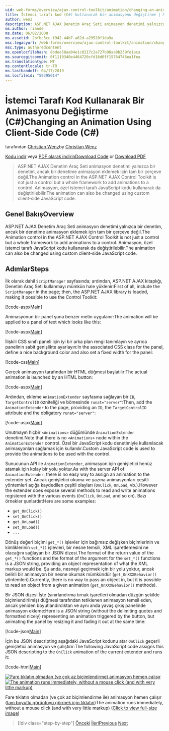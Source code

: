 ```yaml
---
uid: web-forms/overview/ajax-control-toolkit/animation/changing-an-animation-using-client-side-code-cs
title: İstemci tarafı kod (C#) kullanarak bir animasyonu değiştirme | Microsoft Docs
author: wenz
description: ASP.NET AJAX Denetim Araç Seti animasyon denetimi yalnızca bir denetim, ancak bir denetime animasyon eklemek için tam bir çerçeve değil. Ayrıca animasyon...
ms.author: riande
ms.date: 06/02/2008
ms.assetid: 2bfbc5cc-f942-44b7-a62d-a29520f1da9a
msc.legacyurl: /web-forms/overview/ajax-control-toolkit/animation/changing-an-animation-using-client-side-code-cs
msc.type: authoredcontent
ms.openlocfilehash: 8bdee58aa04e1c8217c2a727b96aa8b239fe1aca
ms.sourcegitcommit: 0f1119340e4464720cfd16d0ff15764746ea1fea
ms.translationtype: MT
ms.contentlocale: tr-TR
ms.lasthandoff: 04/17/2019
ms.locfileid: "59395614"
---
```

# <a name="changing-an-animation-using-client-side-code-c"></a><span data-ttu-id="8d028-104">İstemci Tarafı Kod Kullanarak Bir Animasyonu Değiştirme (C#)</span><span class="sxs-lookup"><span data-stu-id="8d028-104">Changing an Animation Using Client-Side Code (C#)</span></span>

<span data-ttu-id="8d028-105">tarafından [Christian Wenz](https://github.com/wenz)</span><span class="sxs-lookup"><span data-stu-id="8d028-105">by [Christian Wenz](https://github.com/wenz)</span></span>

<span data-ttu-id="8d028-106">[Kodu indir](http://download.microsoft.com/download/f/9/a/f9a26acd-8df4-4484-8a18-199e4598f411/Animation11.cs.zip) veya [PDF olarak indirin](http://download.microsoft.com/download/6/7/1/6718d452-ff89-4d3f-a90e-c74ec2d636a3/animation11CS.pdf)</span><span class="sxs-lookup"><span data-stu-id="8d028-106">[Download Code](http://download.microsoft.com/download/f/9/a/f9a26acd-8df4-4484-8a18-199e4598f411/Animation11.cs.zip) or [Download PDF](http://download.microsoft.com/download/6/7/1/6718d452-ff89-4d3f-a90e-c74ec2d636a3/animation11CS.pdf)</span></span>

> <span data-ttu-id="8d028-107">ASP.NET AJAX Denetim Araç Seti animasyon denetimi yalnızca bir denetim, ancak bir denetime animasyon eklemek için tam bir çerçeve değil.</span><span class="sxs-lookup"><span data-stu-id="8d028-107">The Animation control in the ASP.NET AJAX Control Toolkit is not just a control but a whole framework to add animations to a control.</span></span> <span data-ttu-id="8d028-108">Animasyon, özel istemci tarafı JavaScript kodu kullanarak da değiştirilebilir.</span><span class="sxs-lookup"><span data-stu-id="8d028-108">The animation can also be changed using custom client-side JavaScript code.</span></span>


## <a name="overview"></a><span data-ttu-id="8d028-109">Genel Bakış</span><span class="sxs-lookup"><span data-stu-id="8d028-109">Overview</span></span>

<span data-ttu-id="8d028-110">ASP.NET AJAX Denetim Araç Seti animasyon denetimi yalnızca bir denetim, ancak bir denetime animasyon eklemek için tam bir çerçeve değil.</span><span class="sxs-lookup"><span data-stu-id="8d028-110">The Animation control in the ASP.NET AJAX Control Toolkit is not just a control but a whole framework to add animations to a control.</span></span> <span data-ttu-id="8d028-111">Animasyon, özel istemci tarafı JavaScript kodu kullanarak da değiştirilebilir.</span><span class="sxs-lookup"><span data-stu-id="8d028-111">The animation can also be changed using custom client-side JavaScript code.</span></span>

## <a name="steps"></a><span data-ttu-id="8d028-112">Adımlar</span><span class="sxs-lookup"><span data-stu-id="8d028-112">Steps</span></span>

<span data-ttu-id="8d028-113">İlk olarak dahil `ScriptManager` sayfasında; ardından, ASP.NET AJAX kitaplığı, Denetim Araç Seti kullanmayı mümkün hale yüklenir:</span><span class="sxs-lookup"><span data-stu-id="8d028-113">First of all, include the `ScriptManager` in the page; then, the ASP.NET AJAX library is loaded, making it possible to use the Control Toolkit:</span></span>

[!code-aspx[Main](changing-an-animation-using-client-side-code-cs/samples/sample1.aspx)]

<span data-ttu-id="8d028-114">Animasyonun bir panel şuna benzer metin uygulanır:</span><span class="sxs-lookup"><span data-stu-id="8d028-114">The animation will be applied to a panel of text which looks like this:</span></span>

[!code-aspx[Main](changing-an-animation-using-client-side-code-cs/samples/sample2.aspx)]

<span data-ttu-id="8d028-115">İlişkili CSS sınıfı paneli için iyi bir arka plan rengi tanımlayın ve ayrıca panelinin sabit genişlikte ayarlayın:</span><span class="sxs-lookup"><span data-stu-id="8d028-115">In the associated CSS class for the panel, define a nice background color and also set a fixed width for the panel:</span></span>

[!code-css[Main](changing-an-animation-using-client-side-code-cs/samples/sample3.css)]

<span data-ttu-id="8d028-116">Gerçek animasyon tarafından bir HTML düğmesi başlatılır:</span><span class="sxs-lookup"><span data-stu-id="8d028-116">The actual animation is launched by an HTML button:</span></span>

[!code-aspx[Main](changing-an-animation-using-client-side-code-cs/samples/sample4.aspx)]

<span data-ttu-id="8d028-117">Ardından, ekleme `AnimationExtender` sayfasına sağlayan bir `ID`, `TargetControlID` özniteliği ve bömesinde `runat="server"`:</span><span class="sxs-lookup"><span data-stu-id="8d028-117">Then, add the `AnimationExtender` to the page, providing an `ID`, the `TargetControlID` attribute and the obligatory `runat="server"`:</span></span>

[!code-aspx[Main](changing-an-animation-using-client-side-code-cs/samples/sample5.aspx)]

<span data-ttu-id="8d028-118">Unutmayın hiçbir `<Animations>` düğümünde `AnimationExtender` denetimi.</span><span class="sxs-lookup"><span data-stu-id="8d028-118">Note that there is no `<Animations>` node within the `AnimationExtender` control.</span></span> <span data-ttu-id="8d028-119">Özel bir JavaScript kodu denetimiyle kullanılacak animasyonları sağlamak için kullanılır.</span><span class="sxs-lookup"><span data-stu-id="8d028-119">Custom JavaScript code is used to provide the animations to be used with the control.</span></span>

<span data-ttu-id="8d028-120">Sunucunun API ile `AnimationExtender`, animasyon için genişletici henüz atamak için kolay bir yolu yoktur.</span><span class="sxs-lookup"><span data-stu-id="8d028-120">As with the server API of `AnimationExtender`, there is no easy way to assign an animation to the extender yet.</span></span> <span data-ttu-id="8d028-121">Ancak genişletici okuma ve yazma animasyonları çeşitli yöntemleri açığa kaydedilen çeşitli olayları (`OnClick`, `OnLoad`, vb.).</span><span class="sxs-lookup"><span data-stu-id="8d028-121">However the extender does expose several methods to read and write animations registered with the various events (`OnClick`, `OnLoad`, and so on).</span></span> <span data-ttu-id="8d028-122">Bazı örnekler şunlardır:</span><span class="sxs-lookup"><span data-stu-id="8d028-122">Here are some examples:</span></span>

- `get_OnClick()`
- `set_OnClick()`
- `get_OnLoad()`
- `set_OnLoad()`
- `...`

<span data-ttu-id="8d028-123">Dönüş değeri biçimi `get_*()` işlevler için bağımsız değişken biçimlerinin ve kimliklerinin `set_*()` işlevleri, bir nesne temsili, XML işaretlemesini ne olacağını sağlayan bir JSON dizesi.</span><span class="sxs-lookup"><span data-stu-id="8d028-123">The format of the return value of the `get_*()` functions and the format of the argument for the `set_*()` functions is a JSON string, providing an object representation of what the XML markup would be.</span></span> <span data-ttu-id="8d028-124">Şu anda, nesneyi geçirmek için bir yolu yoktur, ancak belirli bir animasyon bir nesne okumak mümkündür (`get_OnXXXBehavior()` yöntemleri).</span><span class="sxs-lookup"><span data-stu-id="8d028-124">Currently, there is no way to pass an object in, but it is possible to read an object from a given animation (`get_OnXXXBehavior()` methods).</span></span>

<span data-ttu-id="8d028-125">Bir JSON dizesi İşte (sınırlandırma tırnak işaretleri olmadan düzgün şekilde biçimlendirilmiş) düğmesi tarafından tetiklenen animasyon temsil eden, ancak yeniden boyutlandırdıktan ve aynı anda yavaş çıkış panelinde animasyon ekleme:</span><span class="sxs-lookup"><span data-stu-id="8d028-125">Here is a JSON string (without the delimiting quotes and formatted nicely) representing an animation triggered by the button, but animating the panel by resizing it and fading it out at the same time:</span></span>

[!code-json[Main](changing-an-animation-using-client-side-code-cs/samples/sample6.json)]

<span data-ttu-id="8d028-126">İçin bu JSON descripting aşağıdaki JavaScript kodunu atar `OnClick` geçerli genişletici animasyon ve çalıştırır:</span><span class="sxs-lookup"><span data-stu-id="8d028-126">The following JavaScript code assigns this JSON descripting to the `OnClick` animation of the current extender and runs it:</span></span>

[!code-html[Main](changing-an-animation-using-client-side-code-cs/samples/sample7.html)]


<span data-ttu-id="8d028-127">[![Fare tıklatın olmadan (ve çok az biçimlendirme) animasyon hemen çalışır](changing-an-animation-using-client-side-code-cs/_static/image2.png)](changing-an-animation-using-client-side-code-cs/_static/image1.png)</span><span class="sxs-lookup"><span data-stu-id="8d028-127">[![The animation runs immediately, without a mouse click (and with very little markup)](changing-an-animation-using-client-side-code-cs/_static/image2.png)](changing-an-animation-using-client-side-code-cs/_static/image1.png)</span></span>

<span data-ttu-id="8d028-128">Fare tıklatın olmadan (ve çok az biçimlendirme ile) animasyon hemen çalışır ([tam boyutlu görüntüyü görmek için tıklatın](changing-an-animation-using-client-side-code-cs/_static/image3.png))</span><span class="sxs-lookup"><span data-stu-id="8d028-128">The animation runs immediately, without a mouse click (and with very little markup) ([Click to view full-size image](changing-an-animation-using-client-side-code-cs/_static/image3.png))</span></span>

> [!div class="step-by-step"]
> <span data-ttu-id="8d028-129">[Önceki](executing-animations-using-client-side-code-cs.md)
> [İleri](animating-an-updatepanel-control-cs.md)</span><span class="sxs-lookup"><span data-stu-id="8d028-129">[Previous](executing-animations-using-client-side-code-cs.md)
[Next](animating-an-updatepanel-control-cs.md)</span></span>
